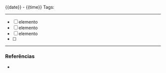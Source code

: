 {{date}} - {{time}}
Tags:

---
- [ ] elemento
- [ ] elemento
- [ ] elemento
- [ ] 

---
### Referências
- 
